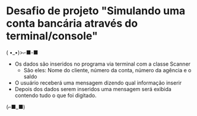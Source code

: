 # Desafio de projeto "Simulando uma conta bancária através do terminal/console"

( •_•)>⌐■-■

- Os dados são inseridos no programa via terminal com a classe Scanner
    - São eles: Nome do cliente, número da conta, número da agência e o saldo
- O usuário receberá uma mensagem dizendo qual informação inserir
- Depois dos dados serem inseridos uma mensagem será exibida contendo tudo o que foi digitado. 

(⌐■_■)
